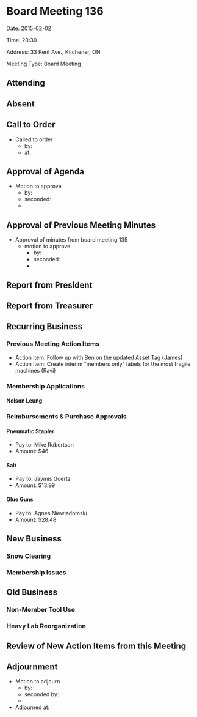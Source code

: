 # Board Meeting 136

Date: 2015-02-02

Time: 20:30

Address: 33 Kent Ave., Kitchener, ON

Meeting Type: Board Meeting

## Attending

## Absent

## Call to Order
* Called to order
    * by: 
    * at: 

## Approval of Agenda
* Motion to approve
    * by: 
    * seconded: 
    * 

## Approval of Previous Meeting Minutes
* Approval of minutes from board meeting 135
    * motion to approve
        * by: 
        * seconded: 
        * 

## Report from President

## Report from Treasurer

## Recurring Business

### Previous Meeting Action Items
* Action item: Follow up with Ben on the updated Asset Tag (James)
* Action item: Create interim "members only" labels for the most fragile machines (Ravi)

### Membership Applications

#### Nelson Leung

### Reimbursements & Purchase Approvals

#### Pneumatic Stapler
* Pay to: Mike Robertson
* Amount: $46

#### Salt
* Pay to: Jaymis Goertz
* Amount: $13.99

#### Glue Guns
* Pay to: Agnes Niewiadomski
* Amount: $28.48

## New Business

### Snow Clearing

### Membership Issues

## Old Business

### Non-Member Tool Use

### Heavy Lab Reorganization

## Review of New Action Items from this Meeting

## Adjournment
* Motion to adjourn
    * by: 
    * seconded by: 
    * 
* Adjourned at: 
